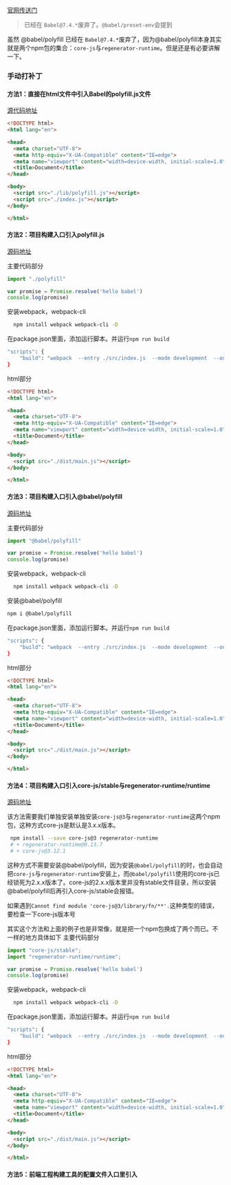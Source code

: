 <!--
 * @Desc: 
 * @FilePath: /tutor-babel/docs/md/babel-polyfill.md
 * @Author: liujianwei1
 * @Date: 2021-05-15 14:00:47
 * @LastEditors: liujianwei1
 * @Reference Desc: 
-->

[官网传送门](https://babeljs.io/docs/en/babel-polyfill)
> 已经在 `Babel@7.4.*`废弃了。`@babel/preset-env`会提到

虽然 @babel/polyfill 已经在 `Babel@7.4.*`废弃了，因为@babel/polyfill本身其实就是两个npm包的集合：`core-js`与`regenerator-runtime`。但是还是有必要讲解一下。

### 手动打补丁
#### 方法1：直接在html文件中引入Babel的polyfill.js文件
[源代码地址](https://github.com/rupid/tutor-babel/tree/master/packages/tutor-polyfill01)
```html
<!DOCTYPE html>
<html lang="en">

<head>
  <meta charset="UTF-8">
  <meta http-equiv="X-UA-Compatible" content="IE=edge">
  <meta name="viewport" content="width=device-width, initial-scale=1.0">
  <title>Document</title>
</head>

<body>
  <script src="./lib/polyfill.js"></script>
  <script src="./index.js"></script>
</body>

</html>
```

#### 方法2：项目构建入口引入polyfill.js
[源码地址](https://github.com/rupid/tutor-babel/tree/master/packages/tutor-polyfill02)

主要代码部分
```js
import "./polyfill"

var promise = Promise.resolve('hello babel')
console.log(promise)
```

安装webpack，webpack-cli
```bash
  npm install webpack webpack-cli -D
```

在package.json里面，添加运行脚本。并运行`npm run build`
```bash
"scripts": {
    "build": "webpack  --entry ./src/index.js  --mode development  --output-path ./dist/"
}
```
html部分
```html
<!DOCTYPE html>
<html lang="en">

<head>
  <meta charset="UTF-8">
  <meta http-equiv="X-UA-Compatible" content="IE=edge">
  <meta name="viewport" content="width=device-width, initial-scale=1.0">
  <title>Document</title>
</head>

<body>
  <script src="./dist/main.js"></script>
</body>

</html>
```

#### 方法3：项目构建入口引入@babel/polyfill
[源码地址](https://github.com/rupid/tutor-babel/tree/master/packages/tutor-polyfill03)

主要代码部分
```js
import "@babel/polyfill"

var promise = Promise.resolve('hello babel')
console.log(promise)
```

安装webpack，webpack-cli
```bash
  npm install webpack webpack-cli -D
```

安装@babel/polyfill
```bash
npm i @babel/polyfill
```

在package.json里面，添加运行脚本。并运行`npm run build`
```bash
"scripts": {
    "build": "webpack  --entry ./src/index.js  --mode development  --output-path ./dist/"
}
```
html部分
```html
<!DOCTYPE html>
<html lang="en">

<head>
  <meta charset="UTF-8">
  <meta http-equiv="X-UA-Compatible" content="IE=edge">
  <meta name="viewport" content="width=device-width, initial-scale=1.0">
  <title>Document</title>
</head>

<body>
  <script src="./dist/main.js"></script>
</body>

</html>
```


#### 方法4：项目构建入口引入core-js/stable与regenerator-runtime/runtime
[源码地址](https://github.com/rupid/tutor-babel/tree/master/packages/tutor-polyfill04)

该方法需要我们单独安装单独安装`core-js@3`与`regenerator-runtime`这两个npm包，这种方式core-js是默认是3.x.x版本。
```bash
 npm install --save core-js@3 regenerator-runtime
 # + regenerator-runtime@0.13.7
 # + core-js@3.12.1
```
这种方式不需要安装@babel/polyfill，因为安装`@babel/polyfill`的时，也会自动把`core-js`与`regenerator-runtime`安装上，而`@babel/polyfill`使用的core-js已经锁死为2.x.x版本了。core-js的2.x.x版本里并没有stable文件目录，所以安装@babel/polyfill后再引入core-js/stable会报错。

如果遇到`Cannot find module 'core-js@3/library/fn/**'.`这种类型的错误，要检查一下core-js版本号

其实这个方法和上面的例子也是非常像，就是把一个npm包换成了两个而已。不一样的地方具体如下
主要代码部分
```js
import "core-js/stable";
import "regenerator-runtime/runtime";

var promise = Promise.resolve('hello babel')
console.log(promise)
```

安装webpack，webpack-cli
```bash
  npm install webpack webpack-cli -D
```

在package.json里面，添加运行脚本。并运行`npm run build`
```bash
"scripts": {
    "build": "webpack  --entry ./src/index.js  --mode development  --output-path ./dist/"
}
```
html部分
```html
<!DOCTYPE html>
<html lang="en">

<head>
  <meta charset="UTF-8">
  <meta http-equiv="X-UA-Compatible" content="IE=edge">
  <meta name="viewport" content="width=device-width, initial-scale=1.0">
  <title>Document</title>
</head>

<body>
  <script src="./dist/main.js"></script>
</body>

</html>
```

#### 方法5：前端工程构建工具的配置文件入口里引入
